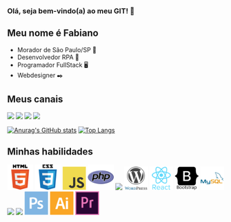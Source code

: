 ### Olá, seja bem-vindo(a) ao meu GIT! :vulcan_salute:
## Meu nome é Fabiano
- Morador de São Paulo/SP :house_with_garden:
- Desenvolvedor RPA :robot:
- Programador FullStack :desktop_computer:
- Webdesigner :black_nib:




## Meus canais
<a href="https://web.facebook.com/fabiano.silvasantos.96/" target="_blank"><img width="70" src="https://cdn-icons-png.flaticon.com/512/725/725289.png"></a>    <a href="https://www.instagram.com/fabianossantos/" target="_blank"><img width="70"  src="https://cdn-icons-png.flaticon.com/512/1014/1014650.png"></a>    <a href="https://twitter.com/fabiano_ssantos" target="_blank"><img width="70" src="https://cdn-icons-png.flaticon.com/512/356/356025.png"></a>    <a href="https://www.behance.net/fabianossantos" target="_blank"><img width="70"  src="https://cdn-icons-png.flaticon.com/512/255/255308.png"></a> 



[![Anurag's GitHub stats](https://github-readme-stats.vercel.app/api?username=fabianosantos79&show_icons=true&theme=transparent)](https://github.com/fabianosantos79/github-readme-stats)
[![Top Langs](https://github-readme-stats.vercel.app/api/top-langs/?username=fabianosantos79)](https://github.com/fabianosantos79/github-readme-stats)




## Minhas habilidades
<img width="60" src="https://raw.githubusercontent.com/devicons/devicon/master/icons/html5/html5-original-wordmark.svg" />  <img width="60" src="https://raw.githubusercontent.com/devicons/devicon/master/icons/css3/css3-original-wordmark.svg" />  <img width="55" src="https://raw.githubusercontent.com/devicons/devicon/master/icons/javascript/javascript-original.svg" />  <img width="60" src="https://raw.githubusercontent.com/devicons/devicon/master/icons/php/php-original.svg" />  <img width="60" 
src="https://cdn.jsdelivr.net/gh/devicons/devicon/icons/java/java-original-wordmark.svg" />  <img width="55" src="https://raw.githubusercontent.com/devicons/devicon/master/icons/wordpress/wordpress-original.svg" />  <img width="55" src="https://raw.githubusercontent.com/devicons/devicon/master/icons/react/react-original-wordmark.svg" />  <img width="55" src="https://raw.githubusercontent.com/devicons/devicon/master/icons/bootstrap/bootstrap-plain-wordmark.svg" />  <img width="55" src="https://raw.githubusercontent.com/devicons/devicon/master/icons/mysql/mysql-original-wordmark.svg" />  <img width="55" src="https://cdn.jsdelivr.net/gh/devicons/devicon/icons/sass/sass-original.svg" />  <img width="55" 
src="https://cdn.jsdelivr.net/gh/devicons/devicon/icons/typescript/typescript-original.svg" />  <img width="55" 
src="https://raw.githubusercontent.com/devicons/devicon/master/icons/photoshop/photoshop-plain.svg" />  <img width="55" src="https://raw.githubusercontent.com/devicons/devicon/master/icons/illustrator/illustrator-plain.svg" />  <img width="55" src="https://raw.githubusercontent.com/devicons/devicon/master/icons/premierepro/premierepro-original.svg" />







<!--
**fabianosantos79/fabianosantos79** is a ✨ _special_ ✨ repository because its `README.md` (this file) appears on your GitHub profile.

Here are some ideas to get you started:

- 🔭 I’m currently working on ...
- 🌱 I’m currently learning ...
- 👯 I’m looking to collaborate on ...
- 🤔 I’m looking for help with ...
- 💬 Ask me about ...
- 📫 How to reach me: ...
- 😄 Pronouns: ...
- ⚡ Fun fact: ...
-->
